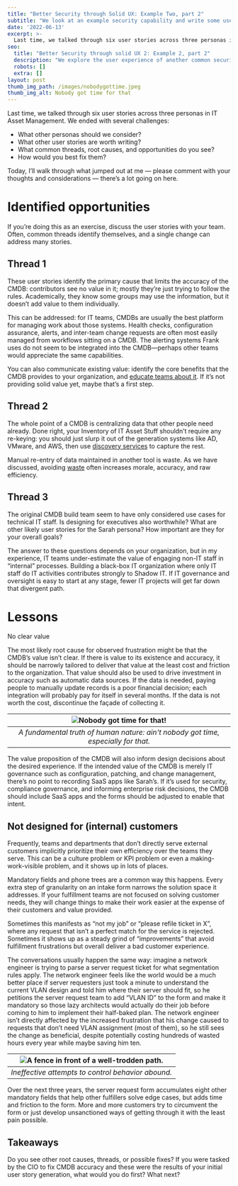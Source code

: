 ```yaml
---
title: "Better Security through Solid UX: Example Two, part 2"
subtitle: "We look at an example security capability and write some user stories"
date: '2022-06-13'
excerpt: >-
  Last time, we talked through six user stories across three personas in IT Asset Management. Today, I’ll walk through what jumped out at me — please comment with your thoughts and considerations — there’s a lot going on here.
seo:
  title: "Better Security through solid UX 2: Example 2, part 2"
  description: "We explore the user experience of another common security-relevant task: using a CMDB."
  robots: []
  extra: []
layout: post
thumb_img_path: /images/nobodygottime.jpeg
thumb_img_alt: Nobody got time for that
---
```

Last time, we talked through six user stories across three personas in IT Asset Management. We ended with several challenges:

-   What other personas should we consider?
-   What other user stories are worth writing?
-   What common threads, root causes, and opportunities do you see?
-   How would you best fix them?

Today, I’ll walk through what jumped out at me — please comment with your thoughts and considerations — there’s a lot going on here.

# Identified opportunities

If you’re doing this as an exercise, discuss the user stories with your team. Often, common threads identify themselves, and a single change can address many stories.

## Thread 1

These user stories identify the primary cause that limits the accuracy of the CMDB: contributors see no value in it; mostly they’re just trying to follow the rules. Academically, they know some groups may use the information, but it doesn’t add value to them individually.

This can be addressed: for IT teams, CMDBs are usually the best platform for managing work about those systems. Health checks, configuration assurance, alerts, and inter-team change requests are often most easily managed from workflows sitting on a CMDB. The alerting systems Frank uses do not seem to be integrated into the CMDB—perhaps other teams would appreciate the same capabilities.

You can also communicate existing value: identify the core benefits that the CMDB provides to your organization, and [educate teams about it](https://saltyonsecurity.net/posts/securitymarketing/). If it’s not providing solid value yet, maybe that’s a first step.

## Thread 2

The whole point of a CMDB is centralizing data that other people need already. Done right, your Inventory of IT Asset Stuff shouldn’t require any re-keying: you should just slurp it out of the generation systems like AD, VMware, and AWS, then use [discovery services](https://saltyonsecurity.net/posts/cis1_3-5/) to capture the rest.

Manual re-entry of data maintained in another tool is waste. As we have discussed, avoiding [waste](https://www.lean.org/lexicon-terms/muda-mura-muri/) often increases morale, accuracy, and raw efficiency.

## Thread 3

The original CMDB build team seem to have only considered use cases for technical IT staff. Is designing for executives also worthwhile? What are other likely user stories for the Sarah persona? How important are they for your overall goals?

The answer to these questions depends on your organization, but in my experience, IT teams under-estimate the value of engaging non-IT staff in “internal” processes. Building a black-box IT organization where only IT staff do IT activities contributes strongly to Shadow IT. If IT governance and oversight is easy to start at any stage, fewer IT projects will get far down that divergent path.

# Lessons

No clear value

The most likely root cause for observed frustration might be that the CMDB’s value isn’t clear. If there is value to its existence and accuracy, it should be narrowly tailored to deliver that value at the least cost and friction to the organization. That value should also be used to drive investment in accuracy such as automatic data sources. If the data is needed, paying people to manually update records is a poor financial decision; each integration will probably pay for itself in several months. If the data is not worth the cost, discontinue the façade of collecting it.


| ![Nobody got time for that!](/images/nobodygottime.jpeg) |
|:---:|
| *A fundamental truth of human nature: ain't nobody got time, especially for that.* |

The value proposition of the CMDB will also inform design decisions about the desired experience. If the intended value of the CMDB is merely IT governance such as configuration, patching, and change management, there’s no point to recording SaaS apps like Sarah’s. If it’s used for security, compliance governance, and informing enterprise risk decisions, the CMDB should include SaaS apps and the forms should be adjusted to enable that intent.

## Not designed for (internal) customers

Frequently, teams and departments that don’t directly serve external customers implicitly prioritize their own efficiency over the teams they serve. This can be a culture problem or KPI problem or even a making-work-visible problem, and it shows up in lots of places.

Mandatory fields and phone trees are a common way this happens. Every extra step of granularity on an intake form narrows the solution space it addresses. If your fulfillment teams are not focused on solving customer needs, they will change things to make their work easier at the expense of their customers and value provided.

Sometimes this manifests as “not my job” or “please refile ticket in X”, where any request that isn’t a perfect match for the service is rejected. Sometimes it shows up as a steady grind of “improvements” that avoid fulfillment frustrations but overall deliver a bad customer experience.

The conversations usually happen the same way: imagine a network engineer is trying to parse a server request ticket for what segmentation rules apply. The network engineer feels like the world would be a much better place if server requesters just took a minute to understand the current VLAN design and told him where their server should fit, so he petitions the server request team to add “VLAN ID” to the form and make it mandatory so those lazy architects would actually do their job before coming to him to implement their half-baked plan. The network engineer isn’t directly affected by the increased frustration that his change caused to requests that don’t need VLAN assignment (most of them), so he still sees the change as beneficial, despite potentially costing hundreds of wasted hours every year while maybe saving him ten.


| ![A fence in front of a well-trodden path.](/images/notmyjob.jpeg) |
|:---:|
| *Ineffective attempts to control behavior abound.* |


Over the next three years, the server request form accumulates eight other mandatory fields that help other fulfillers solve edge cases, but adds time and friction to the form. More and more customers try to circumvent the form or just develop unsanctioned ways of getting through it with the least pain possible.

## Takeaways

Do you see other root causes, threads, or possible fixes? If you were tasked by the CIO to fix CMDB accuracy and these were the results of your initial user story generation, what would you do first? What next?
